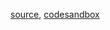 [source](https://github.com/alokagr07/react-stock-charts/blob/master/docs/lib/charts/MovingAverageCrossOverAlgorithmV2.js), [codesandbox](https://codesandbox.io/s/github/alokagr07/react-stock-charts-examples2/tree/master/examples/MovingAverageCrossOverAlgorithmV2)
